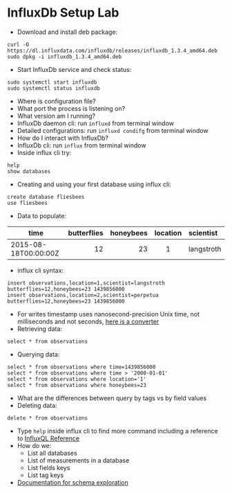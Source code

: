 # InfluxDb Setup Lab

* Download and install deb package:
```
curl -O https://dl.influxdata.com/influxdb/releases/influxdb_1.3.4_amd64.deb
sudo dpkg -i influxdb_1.3.4_amd64.deb
```
* Start InfluxDb service and check status:
```
sudo systemctl start influxdb
sudo systemctl status influxdb
```
* Where is configuration file?
* What port the process is listening on?
* What version am I running?
* InfluxDb daemon cli: run ```influxd``` from terminal window
* Detailed configurations: run ```influxd condifg``` from terminal window
* How do I interact with InfluxDb?
* InfluxDb cli: run ```influx``` from terminal window
* Inside influx cli try:
```
help
show databases
```
* Creating and using your first database using influx cli:
```
create database fliesbees
use fliesbees
```
* Data to populate:

| time | butterflies | honeybees | location | scientist |
| --- | ---: | ---: | :---: | :--- |
| 2015-08-18T00:00:00Z | 12 | 23 | 1 | langstroth |

* influx cli syntax:
```
insert observations,location=1,scientist=langstroth butterflies=12,honeybees=23 1439856000
insert observations,location=2,scientist=perpetua butterflies=12,honeybees=23 1439856000
```
* For writes timestamp uses nanosecond-precision Unix time, not milliseconds and not seconds, <a href="https://repl.it/Kb8P/3" target="_blank">here is a converter</a>
* Retrieving data:
```
select * from observations
```
* Querying data:
```
select * from observations where time=1439856000
select * from observations where time > '2000-01-01'
select * from observations where location='1'
select * from observations where honeybees=23
```
* What are the differences between query by tags vs by field values
* Deleting data:
```
delete * from observations
```
* Type ```help``` inside influx cli to find more command including a reference to <a href="https://docs.influxdata.com/influxdb/v1.3/query_language/spec/" target="_blank">InfluxQL Reference</a>
* How do we:
  * List all databases
  * List of measurements in a database
  * List fields keys
  * List tag keys
* <a href="https://docs.influxdata.com/influxdb/v1.3/query_language/schema_exploration/" target="_blank">Documentation for schema exploration</a>